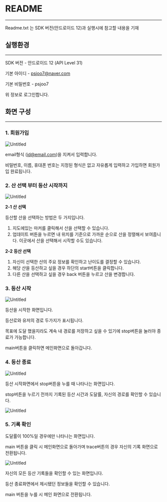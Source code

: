 # README

---

Readme.txt 는 SDK 버전(안드로이드 12)과 실행시에 참고할 내용을 기재

## 실행환경

---

SDK 버전 - 안드로이드 12 (API Level 31)

기본 아이디 - psjoo7@naver.com 

기본 비밀번호 - psjoo7

위 정보로 로그인합니다.

## 화면 구성

---

### 1. **회원가입**

![Untitled](README%20edb05f32d93340f79bdf706789b5eb7a/Untitled.png)

email형식 (id@email.com)을 지켜서 입력합니다.

비밀번호, 이름, 휴대폰 번호는 지정된 형식은 없고 자유롭게 입력하고 가입하면 회원가입 완료됩니다.

### **2. 산 선택 부터 등산 시작까지**

![Untitled](README%20edb05f32d93340f79bdf706789b5eb7a/Untitled%201.png)

**2-1 산 선택**

등산할 산을 선택하는 방법은 두 가지입니다.

1. 지도에있는 마커를 클릭해서 산을 선택할 수 있습니다.
2. 업데이트 버튼을 누르면 내 위치를 기준으로 가까운 순으로 산을 정렬해서 보여줍니다. 이곳에서 산을 선택해서 시작할 수도 있습니다.

**2-2 등산 선택**

1. 자신이 선택한 산의 주요 정보를 확인하고 난이도를 결정할 수 있습니다.
2. 해당 산을 등산하고 싶을 경우 하단의 start버튼을 클릭합니다.
3. 다른 산을 선택하고 싶을 경우 back 버튼을 누르고 산을 변경합니다.

### 3. 등산 시작

![Untitled](README%20edb05f32d93340f79bdf706789b5eb7a/Untitled%202.png)

등산을 시작한 화면입니다.

등산로와 유저의 경로 두가지가 표시됩니다.

목표에 도달 했을지라도 계속 내 경로를 저장하고 싶을 수 있기에 stop버튼을 눌러야 종료가 가능합니다. 

main버튼을 클릭하면 메인화면으로 돌아갑니다.

### 4. 등산 종료

![Untitled](README%20edb05f32d93340f79bdf706789b5eb7a/Untitled%203.png)

등산 시작화면에서 stop버튼을 누를 때 나타나는 화면입니다. 

stop버튼을 누르기 전까지 기록된 등산 시간과 도달률, 자신의 경로를 확인할 수 있습니다.

![Untitled](README%20edb05f32d93340f79bdf706789b5eb7a/Untitled%204.png)

### 5. 기록 확인

도달률이 100%일 경우에만 나타나는 화면입니다.

main 버튼을 클릭 시 메인화면으로 돌아가며 trace버튼의 경우 자신의 기록 화면으로 전환됩니다. 

![Untitled](README%20edb05f32d93340f79bdf706789b5eb7a/Untitled%205.png)

자신의 모든 등산 기록들을 확인할 수 있는 화면입니다.

등산 종료화면에서 제시됐던 정보들을 확인할 수 있습니다.

main 버튼을 누를 시 메인 화면으로 전환됩니다.
